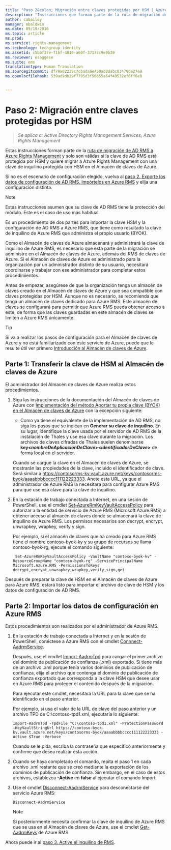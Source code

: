 ```yaml
---
title: "Paso 2&colon; Migración entre claves protegidas por HSM | Azure RMS"
description: "Instrucciones que forman parte de la ruta de migración de AD RMS a Azure Rights Management y que solo son válidas si la clave de AD RMS está protegida por HSM y quiere migrar a Azure Rights Management con una clave de inquilino protegida con HSM en Azure Key Vault."
author: cabailey
manager: mbaldwin
ms.date: 09/19/2016
ms.topic: article
ms.prod: 
ms.service: rights-management
ms.technology: techgroup-identity
ms.assetid: c5bbf37e-f1bf-4010-a60f-37177c9e9b39
ms.reviewer: esaggese
ms.suite: ems
translationtype: Human Translation
ms.sourcegitcommit: df79a02238c7cbadaae450ad8dabc03478de27e9
ms.openlocfilehash: 539ad9db29f7795d3f56655a64f49532ef6ff6e8


---
```


# Paso 2: Migración entre claves protegidas por HSM

>*Se aplica a: Active Directory Rights Management Services, Azure Rights Management*


Estas instrucciones forman parte de la [ruta de migración de AD RMS a Azure Rights Management](migrate-from-ad-rms-to-azure-rms.md) y solo son válidas si la clave de AD RMS está protegida por HSM y quiere migrar a Azure Rights Management con una clave de inquilino protegida con HSM en el Almacén de claves de Azure. 

Si no es el escenario de configuración elegido, vuelva al [paso 2. Exporte los datos de configuración de AD RMS, impórtelos en Azure RMS](migrate-from-ad-rms-phase1.md#step-2-export-configuration-data-from-ad-rms-and-import-it-to-azure-rms) y elija una configuración distinta.

> [!NOTE]
> Estas instrucciones asumen que su clave de AD RMS tiene la protección del módulo. Este es el caso de uso más habitual. 

Es un procedimiento de dos partes para importar la clave HSM y la configuración de AD RMS a Azure RMS, que tiene como resultado la clave de inquilino de Azure RMS que administra el propio usuario (BYOK).

Como el Almacén de claves de Azure almacenará y administrará la clave de inquilino de Azure RMS, es necesario que esta parte de la migración se administre en el Almacén de claves de Azure, además del RMS de claves de Azure. Si el Almacén de claves de Azure es administrado para la organización por un administrador distinto de su usuario, necesitará coordinarse y trabajar con ese administrador para completar estos procedimientos.

Antes de empezar, asegúrese de que la organización tenga un almacén de claves creado en el Almacén de claves de Azure y que sea compatible con claves protegidas por HSM. Aunque no es necesario, se recomienda que tenga un almacén de claves dedicado para Azure RMS. Este almacén de claves se configurará para permitir que Azure RMS pueda obtener acceso a este, de forma que las claves guardadas en este almacén de claves se limiten a Azure RMS únicamente.


> [!TIP]
> Si va a realizar los pasos de configuración para el Almacén de claves de Azure y no está familiarizado con este servicio de Azure, puede que le resulte útil ver primero [Introducción al Almacén de claves de Azure](https://azure.microsoft.com/documentation/articles/key-vault-get-started/). 


## Parte 1: Transferir la clave de HSM al Almacén de claves de Azure

El administrador del Almacén de claves de Azure realiza estos procedimientos.

1.  Siga las instrucciones de la documentación del Almacén de claves de Azure con [Implementación del método Aportar tu propia clave (BYOK) en el Almacén de claves de Azure](https://azure.microsoft.com/documentation/articles/key-vault-hsm-protected-keys/#implementing-bring-your-own-key-byok-for-azure-key-vault) con la excepción siguiente:

    - Como ya tiene el equivalente de la implementación de AD RMS, no siga los pasos que se indican en **Generar su clave de inquilino**. En su lugar, identifique la clave usada por el servidor de AD RMS de la instalación de Thales y use esa clave durante la migración. Los archivos de claves cifradas de Thales suelen denominarse **key<*nombreDeAplicaciónDeClave*><*identificadorDeClave*>** de forma local en el servidor.

    Cuando se cargue la clave en el Almacén de claves de Azure, se mostrarán las propiedades de la clave, incluido el identificador de clave. Será similar a https://contosorms-kv.vault.azure.net/keys/contosorms-byok/aaaabbbbcccc111122223333. Anote esta URL, ya que el administrador de Azure RMS la necesitará para configurar Azure RMS para que use esa clave para la clave de inquilino.

2. En la estación de trabajo conectada a Internet, en una sesión de PowerShell, use el cmdlet [Set-AzureRmKeyVaultAccessPolicy](https://msdn.microsoft.com/library/mt603625.aspx ) para autorizar a la entidad de servicio de Azure RMS (Microsoft.Azure.RMS) a obtener acceso al almacén de claves donde se almacenará la clave de inquilino de Azure RMS. Los permisos necesarios son decrypt, encrypt, unwrapkey, wrapkey, verify y sign.
    
    Por ejemplo, si el almacén de claves que ha creado para Azure RMS tiene el nombre contoso-byok-ky y su grupo de recursos se llama contoso-byok-rg, ejecute el comando siguiente:
    
        Set-AzureRmKeyVaultAccessPolicy -VaultName "contoso-byok-kv" -ResourceGroupName "contoso-byok-rg" -ServicePrincipalName Microsoft.Azure.RMS -PermissionsToKeys decrypt,encrypt,unwrapkey,wrapkey,verify,sign,get


Después de preparar la clave de HSM en el Almacén de claves de Azure para Azure RMS, estará listo para importar el archivo de clave de HSM y los datos de configuración de AD RMS.

## Parte 2: Importar los datos de configuración en Azure RMS

Estos procedimientos son realizados por el administrador de Azure RMS.

1.  En la estación de trabajo conectada a Internet y en la sesión de PowerShell, conéctese a Azure RMS con el cmdlet [Connnect-AadrmService](https://msdn.microsoft.com/library/dn629415.aspx ).
    
    Después, use el cmdlet [Import-AadrmTpd](https://msdn.microsoft.com/library/dn857523.aspx) para cargar el primer archivo del dominio de publicación de confianza (.xml) exportado. Si tiene más de un archivo .xml porque tenía varios dominios de publicación de confianza, elija el archivo que contenga el dominio de publicación de confianza exportado que corresponda a la clave HSM que desee usar en Azure RMS para proteger el contenido después de la migración. 
    
    Para ejecutar este cmdlet, necesitará la URL para la clave que se ha identificado en el paso anterior.
    
    Por ejemplo, si usa el valor de la URL de clave del paso anterior y un archivo TPD de C:\contoso-tpd1.xml, ejecutaría lo siguiente:
    
    ```
    Import-AadrmTpd -TpdFile "C:\contoso-tpd1.xml" -ProtectionPassword –KeyVaultStringUrl https://contoso-byok-kv.vault.azure.net/keys/contosorms-byok/aaaabbbbcccc111122223333 -Active $True -Verbose
    ```
    
    Cuando se le pida, escriba la contraseña que especificó anteriormente y confirme que desea realizar esta acción.

2.  Cuando se haya completado el comando, repita el paso 1 en cada archivo .xml restante que se creó mediante la exportación de los dominios de publicación de confianza. Sin embargo, en el caso de estos archivos, establezca **-Active** en **false** al ejecutar el comando Import.  

3.  Use el cmdlet [Disconnect-AadrmService](http://msdn.microsoft.com/library/windowsazure/dn629416.aspx) para desconectarse del servicio Azure RMS:

    ```
    Disconnect-AadrmService
    ```

    > [!NOTE]
    > Si posteriormente necesita confirmar la clave de inquilino de Azure RMS que se usa en el Almacén de claves de Azure, use el cmdlet [Get-AadrmKeys](https://msdn.microsoft.com/library/dn629420.aspx) de Azure RMS.

Ahora puede ir al [paso 3. Active el inquilino de RMS](migrate-from-ad-rms-phase1.md#step-3-activate-your-rms-tenant).




<!--HONumber=Sep16_HO3-->



